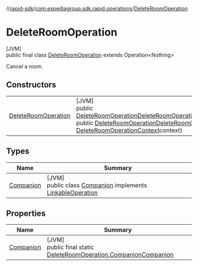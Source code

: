 //[rapid-sdk](../../../index.md)/[com.expediagroup.sdk.rapid.operations](../index.md)/[DeleteRoomOperation](index.md)

# DeleteRoomOperation

[JVM]\
public final class [DeleteRoomOperation](index.md) extends Operation&lt;Nothing&gt;

Cancel a room.

## Constructors

| | |
|---|---|
| [DeleteRoomOperation](-delete-room-operation.md) | [JVM]<br>public [DeleteRoomOperation](index.md)[DeleteRoomOperation](-delete-room-operation.md)([DeleteRoomOperationParams](../-delete-room-operation-params/index.md)params)<br>public [DeleteRoomOperation](index.md)[DeleteRoomOperation](-delete-room-operation.md)([Link](../../com.expediagroup.sdk.rapid.models/-link/index.md)link, [DeleteRoomOperationContext](../-delete-room-operation-context/index.md)context) |

## Types

| Name | Summary |
|---|---|
| [Companion](-companion/index.md) | [JVM]<br>public class [Companion](-companion/index.md) implements [LinkableOperation](../-linkable-operation/index.md) |

## Properties

| Name | Summary |
|---|---|
| [Companion](index.md#-2050687800%2FProperties%2F700308213) | [JVM]<br>public final static [DeleteRoomOperation.Companion](-companion/index.md)[Companion](index.md#-2050687800%2FProperties%2F700308213) |
